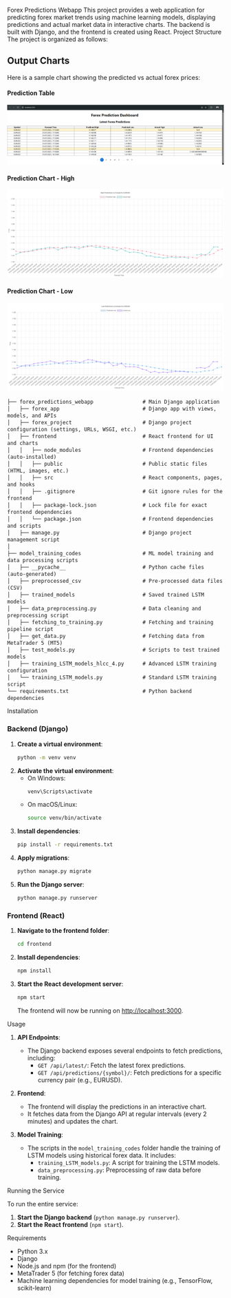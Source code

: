 Forex Predictions Webapp
This project provides a web application for predicting forex market trends using machine learning models, displaying predictions and actual market data in interactive charts. The backend is built with Django, and the frontend is created using React.
Project Structure
The project is organized as follows:


## Output Charts
Here is a sample chart showing the predicted vs actual forex prices:
#### Prediction Table
![Prediction Table](assets/images/tabular_data.png)
#### Prediction Chart - High
![Prediction Chart - High](assets/images/chart_high_data.png)
#### Prediction Chart - Low
![Prediction Chart - Low](assets/images/chart_low_data.png)


```
├── forex_predictions_webapp                # Main Django application
│   ├── forex_app                           # Django app with views, models, and APIs
│   ├── forex_project                       # Django project configuration (settings, URLs, WSGI, etc.)
│   ├── frontend                            # React frontend for UI and charts
│   │   ├── node_modules                    # Frontend dependencies (auto-installed)
│   │   ├── public                          # Public static files (HTML, images, etc.)
│   │   ├── src                             # React components, pages, and hooks
│   │   ├── .gitignore                      # Git ignore rules for the frontend
│   │   ├── package-lock.json               # Lock file for exact frontend dependencies
│   │   └── package.json                    # Frontend dependencies and scripts
│   ├── manage.py                           # Django project management script
│
├── model_training_codes                    # ML model training and data processing scripts
│   ├── __pycache__                         # Python cache files (auto-generated)
│   ├── preprocessed_csv                    # Pre-processed data files (CSV)
│   ├── trained_models                      # Saved trained LSTM models
│   ├── data_preprocessing.py               # Data cleaning and preprocessing script
│   ├── fetching_to_training.py             # Fetching and training pipeline script
│   ├── get_data.py                         # Fetching data from MetaTrader 5 (MT5)
│   ├── test_models.py                      # Scripts to test trained models
│   ├── training_LSTM_models_hlcc_4.py      # Advanced LSTM training configuration
│   └── training_LSTM_models.py             # Standard LSTM training script
└── requirements.txt                        # Python backend dependencies
```


Installation
### Backend (Django)

1. **Create a virtual environment**:
   ```bash
   python -m venv venv
   ```
2. **Activate the virtual environment**:
   - On Windows:
     ```bash
     venv\Scripts\activate
     ```
   - On macOS/Linux:
     ```bash
     source venv/bin/activate
     ```
3. **Install dependencies**:
   ```bash
   pip install -r requirements.txt
   ```
4. **Apply migrations**:
   ```bash
   python manage.py migrate
   ```
5. **Run the Django server**:
   ```bash
   python manage.py runserver
   ```

### Frontend (React)

1. **Navigate to the frontend folder**:
   ```bash
   cd frontend
   ```
2. **Install dependencies**:
   ```bash
   npm install
   ```
3. **Start the React development server**:
   ```bash
   npm start
   ```
   The frontend will now be running on [http://localhost:3000](http://localhost:3000).

Usage

1. **API Endpoints**:
   - The Django backend exposes several endpoints to fetch predictions, including:
     - `GET /api/latest/`: Fetch the latest forex predictions.
     - `GET /api/predictions/{symbol}/`: Fetch predictions for a specific currency pair (e.g., EURUSD).


2. **Frontend**:
   - The frontend will display the predictions in an interactive chart.
   - It fetches data from the Django API at regular intervals (every 2 minutes) and updates the chart.


3. **Model Training**:
   - The scripts in the `model_training_codes` folder handle the training of LSTM models using historical forex data. It includes:
     - `training_LSTM_models.py`: A script for training the LSTM models.
     - `data_preprocessing.py`: Preprocessing of raw data before training.

Running the Service

To run the entire service:
1. **Start the Django backend** (`python manage.py runserver`).
2. **Start the React frontend** (`npm start`).

Requirements

- Python 3.x
- Django
- Node.js and npm (for the frontend)
- MetaTrader 5 (for fetching forex data)
- Machine learning dependencies for model training (e.g., TensorFlow, scikit-learn)